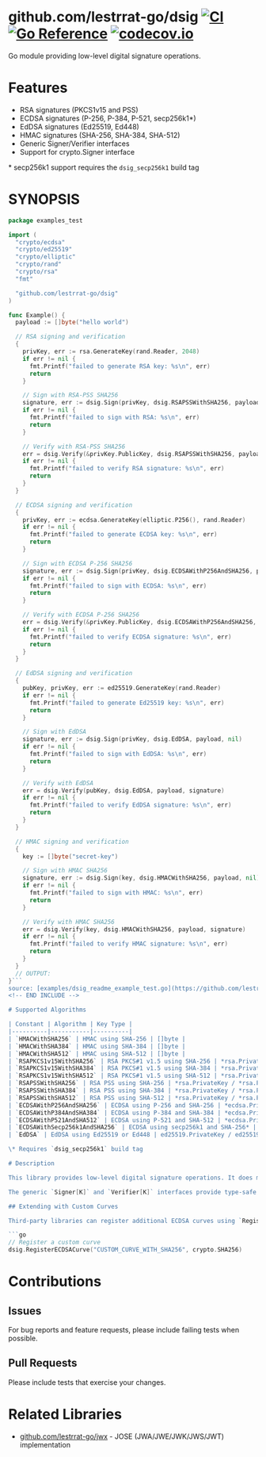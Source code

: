 # github.com/lestrrat-go/dsig [![CI](https://github.com/lestrrat-go/dsig/actions/workflows/ci.yml/badge.svg)](https://github.com/lestrrat-go/dsig/actions/workflows/ci.yml) [![Go Reference](https://pkg.go.dev/badge/github.com/lestrrat-go/dsig.svg)](https://pkg.go.dev/github.com/lestrrat-go/dsig) [![codecov.io](https://codecov.io/github/lestrrat-go/dsig/coverage.svg?branch=main)](https://codecov.io/github/lestrrat-go/dsig?branch=main)

Go module providing low-level digital signature operations.

# Features

* RSA signatures (PKCS1v15 and PSS)
* ECDSA signatures (P-256, P-384, P-521, secp256k1*)
* EdDSA signatures (Ed25519, Ed448)
* HMAC signatures (SHA-256, SHA-384, SHA-512)
* Generic Signer/Verifier interfaces
* Support for crypto.Signer interface

\* secp256k1 support requires the `dsig_secp256k1` build tag

# SYNOPSIS

<!-- INCLUDE(examples/dsig_readme_example_test.go) -->
```go
package examples_test

import (
  "crypto/ecdsa"
  "crypto/ed25519"
  "crypto/elliptic"
  "crypto/rand"
  "crypto/rsa"
  "fmt"

  "github.com/lestrrat-go/dsig"
)

func Example() {
  payload := []byte("hello world")

  // RSA signing and verification
  {
    privKey, err := rsa.GenerateKey(rand.Reader, 2048)
    if err != nil {
      fmt.Printf("failed to generate RSA key: %s\n", err)
      return
    }

    // Sign with RSA-PSS SHA256
    signature, err := dsig.Sign(privKey, dsig.RSAPSSWithSHA256, payload, nil)
    if err != nil {
      fmt.Printf("failed to sign with RSA: %s\n", err)
      return
    }

    // Verify with RSA-PSS SHA256
    err = dsig.Verify(&privKey.PublicKey, dsig.RSAPSSWithSHA256, payload, signature)
    if err != nil {
      fmt.Printf("failed to verify RSA signature: %s\n", err)
      return
    }
  }

  // ECDSA signing and verification
  {
    privKey, err := ecdsa.GenerateKey(elliptic.P256(), rand.Reader)
    if err != nil {
      fmt.Printf("failed to generate ECDSA key: %s\n", err)
      return
    }

    // Sign with ECDSA P-256 SHA256
    signature, err := dsig.Sign(privKey, dsig.ECDSAWithP256AndSHA256, payload, nil)
    if err != nil {
      fmt.Printf("failed to sign with ECDSA: %s\n", err)
      return
    }

    // Verify with ECDSA P-256 SHA256
    err = dsig.Verify(&privKey.PublicKey, dsig.ECDSAWithP256AndSHA256, payload, signature)
    if err != nil {
      fmt.Printf("failed to verify ECDSA signature: %s\n", err)
      return
    }
  }

  // EdDSA signing and verification
  {
    pubKey, privKey, err := ed25519.GenerateKey(rand.Reader)
    if err != nil {
      fmt.Printf("failed to generate Ed25519 key: %s\n", err)
      return
    }

    // Sign with EdDSA
    signature, err := dsig.Sign(privKey, dsig.EdDSA, payload, nil)
    if err != nil {
      fmt.Printf("failed to sign with EdDSA: %s\n", err)
      return
    }

    // Verify with EdDSA
    err = dsig.Verify(pubKey, dsig.EdDSA, payload, signature)
    if err != nil {
      fmt.Printf("failed to verify EdDSA signature: %s\n", err)
      return
    }
  }

  // HMAC signing and verification
  {
    key := []byte("secret-key")

    // Sign with HMAC SHA256
    signature, err := dsig.Sign(key, dsig.HMACWithSHA256, payload, nil)
    if err != nil {
      fmt.Printf("failed to sign with HMAC: %s\n", err)
      return
    }

    // Verify with HMAC SHA256
    err = dsig.Verify(key, dsig.HMACWithSHA256, payload, signature)
    if err != nil {
      fmt.Printf("failed to verify HMAC signature: %s\n", err)
      return
    }
  }
  // OUTPUT:
}```
source: [examples/dsig_readme_example_test.go](https://github.com/lestrrat-go/dsig/blob/main/examples/dsig_readme_example_test.go)
<!-- END INCLUDE -->

# Supported Algorithms

| Constant | Algorithm | Key Type |
|----------|-----------|----------|
| `HMACWithSHA256` | HMAC using SHA-256 | []byte |
| `HMACWithSHA384` | HMAC using SHA-384 | []byte |
| `HMACWithSHA512` | HMAC using SHA-512 | []byte |
| `RSAPKCS1v15WithSHA256` | RSA PKCS#1 v1.5 using SHA-256 | *rsa.PrivateKey / *rsa.PublicKey |
| `RSAPKCS1v15WithSHA384` | RSA PKCS#1 v1.5 using SHA-384 | *rsa.PrivateKey / *rsa.PublicKey |
| `RSAPKCS1v15WithSHA512` | RSA PKCS#1 v1.5 using SHA-512 | *rsa.PrivateKey / *rsa.PublicKey |
| `RSAPSSWithSHA256` | RSA PSS using SHA-256 | *rsa.PrivateKey / *rsa.PublicKey |
| `RSAPSSWithSHA384` | RSA PSS using SHA-384 | *rsa.PrivateKey / *rsa.PublicKey |
| `RSAPSSWithSHA512` | RSA PSS using SHA-512 | *rsa.PrivateKey / *rsa.PublicKey |
| `ECDSAWithP256AndSHA256` | ECDSA using P-256 and SHA-256 | *ecdsa.PrivateKey / *ecdsa.PublicKey |
| `ECDSAWithP384AndSHA384` | ECDSA using P-384 and SHA-384 | *ecdsa.PrivateKey / *ecdsa.PublicKey |
| `ECDSAWithP521AndSHA512` | ECDSA using P-521 and SHA-512 | *ecdsa.PrivateKey / *ecdsa.PublicKey |
| `ECDSAWithSecp256k1AndSHA256` | ECDSA using secp256k1 and SHA-256* | *ecdsa.PrivateKey / *ecdsa.PublicKey |
| `EdDSA` | EdDSA using Ed25519 or Ed448 | ed25519.PrivateKey / ed25519.PublicKey |

\* Requires `dsig_secp256k1` build tag

# Description

This library provides low-level digital signature operations. It does minimal parameter validation for performance, uses strongly typed APIs, and has minimal dependencies.

The generic `Signer[K]` and `Verifier[K]` interfaces provide type-safe operations for different key types.

## Extending with Custom Curves

Third-party libraries can register additional ECDSA curves using `RegisterECDSACurve()`:

```go
// Register a custom curve
dsig.RegisterECDSACurve("CUSTOM_CURVE_WITH_SHA256", crypto.SHA256)
```

# Contributions

## Issues

For bug reports and feature requests, please include failing tests when possible.

## Pull Requests

Please include tests that exercise your changes.

# Related Libraries

* [github.com/lestrrat-go/jwx](https://github.com/lestrrat-go/jwx) - JOSE (JWA/JWE/JWK/JWS/JWT) implementation